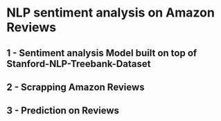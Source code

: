 # NLP sentiment analysis on Amazon Reviews
## 1 - Sentiment analysis Model built on top of Stanford-NLP-Treebank-Dataset
## 2 - Scrapping Amazon Reviews
## 3 - Prediction on Reviews